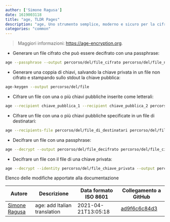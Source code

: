 ```yaml
---
author: ['Simone Ragusa']
date: 1619003118
title: "age, TLDR Pages"
description: "age, Uno strumento semplice, moderno e sicuro per la cifratura di file."
categories: "common"
---
```

> Maggiori informazioni: <https://age-encryption.org>.

- Generare un file cifrato che può essere decifrato con una passphrase:

```bash
age --passphrase --output percorso/del/file_cifrato percorso/del/file_non_cifrato
```

- Generare una coppia di chiavi, salvando la chiave privata in un file non cifrato e stampando sullo stdout la chiave pubblica:

```bash
age-keygen --output percorso/del/file
```

- Cifrare un file con una o più chiavi pubbliche inserite come letterali:

```bash
age --recipient chiave_pubblica_1 --recipient chiave_pubblica_2 percorso/del/file_non_cifrato --output percorso/del/file_cifrato
```

- Cifrare un file con una o più chiavi pubbliche specificate in un file di destinatari:

```bash
age --recipients-file percorso/del/file_di_destinatari percorso/del/file_non_cifrato --output percorso/del/file_cifrato
```

- Decifrare un file con una passphrase:

```bash
age --decrypt --output percorso/del/file_decifrato percorso/del/file_cifrato
```

- Decifrare un file con il file di una chiave privata:

```bash
age --decrypt --identity percorso/del/file_chiave_privata --output percorso/del/file_decifrato percorso/del/file_cifrato
```
Elenco delle modifiche apportate alla documentazione


Autore | Descrizione | Data formato ISO 8601 | Collegamento a GitHub
------|-----|-----|-----
[Simone Ragusa](mailto:simone99.as@gmail.com) | age: add Italian translation | 2021-04-21T13:05:18 | [ad9f6c6c84d3](https://github.com/tldr-pages/tldr/commit/ad9f6c6c84d35b8352d541a3a19f12b251cc34bf)

